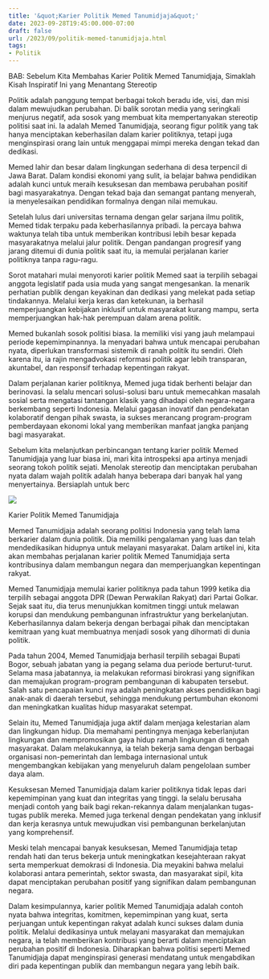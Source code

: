 ```yaml
---
title: '&quot;Karier Politik Memed Tanumidjaja&quot;'
date: 2023-09-28T19:45:00.000-07:00
draft: false
url: /2023/09/politik-memed-tanumidjaja.html
tags: 
- Politik
---
```


  

BAB: Sebelum Kita Membahas Karier Politik Memed Tanumidjaja, Simaklah Kisah Inspiratif Ini yang Menantang Stereotip

  

Politik adalah panggung tempat berbagai tokoh beradu ide, visi, dan misi dalam mewujudkan perubahan. Di balik sorotan media yang seringkali menjurus negatif, ada sosok yang membuat kita mempertanyakan stereotip politisi saat ini. Ia adalah Memed Tanumidjaja, seorang figur politik yang tak hanya menciptakan keberhasilan dalam karier politiknya, tetapi juga menginspirasi orang lain untuk menggapai mimpi mereka dengan tekad dan dedikasi.

  

Memed lahir dan besar dalam lingkungan sederhana di desa terpencil di Jawa Barat. Dalam kondisi ekonomi yang sulit, ia belajar bahwa pendidikan adalah kunci untuk meraih kesuksesan dan membawa perubahan positif bagi masyarakatnya. Dengan tekad baja dan semangat pantang menyerah, ia menyelesaikan pendidikan formalnya dengan nilai memukau.

  

Setelah lulus dari universitas ternama dengan gelar sarjana ilmu politik, Memed tidak terpaku pada keberhasilannya pribadi. Ia percaya bahwa waktunya telah tiba untuk memberikan kontribusi lebih besar kepada masyarakatnya melalui jalur politik. Dengan pandangan progresif yang jarang ditemui di dunia politik saat itu, ia memulai perjalanan karier politiknya tanpa ragu-ragu.

  

Sorot matahari mulai menyoroti karier politik Memed saat ia terpilih sebagai anggota legislatif pada usia muda yang sangat mengesankan. Ia menarik perhatian publik dengan keyakinan dan dedikasi yang melekat pada setiap tindakannya. Melalui kerja keras dan ketekunan, ia berhasil memperjuangkan kebijakan inklusif untuk masyarakat kurang mampu, serta memperjuangkan hak-hak perempuan dalam arena politik.

  

Memed bukanlah sosok politisi biasa. Ia memiliki visi yang jauh melampaui periode kepemimpinannya. Ia menyadari bahwa untuk mencapai perubahan nyata, diperlukan transformasi sistemik di ranah politik itu sendiri. Oleh karena itu, ia rajin mengadvokasi reformasi politik agar lebih transparan, akuntabel, dan responsif terhadap kepentingan rakyat.

  

Dalam perjalanan karier politiknya, Memed juga tidak berhenti belajar dan berinovasi. Ia selalu mencari solusi-solusi baru untuk memecahkan masalah sosial serta mengatasi tantangan klasik yang dihadapi oleh negara-negara berkembang seperti Indonesia. Melalui gagasan inovatif dan pendekatan kolaboratif dengan pihak swasta, ia sukses merancang program-program pemberdayaan ekonomi lokal yang memberikan manfaat jangka panjang bagi masyarakat.

  

Sebelum kita melanjutkan perbincangan tentang karier politik Memed Tanumidjaja yang luar biasa ini, mari kita introspeksi apa artinya menjadi seorang tokoh politik sejati. Menolak stereotip dan menciptakan perubahan nyata dalam wajah politik adalah hanya beberapa dari banyak hal yang menyertainya. Bersiaplah untuk berc

  

![](https://blogger.googleusercontent.com/img/b/R29vZ2xl/AVvXsEjT2HUvF0GMcmKMWj00Ii8TxIi-XLAchN8oorVv_DPC2fWi1pWnt2a-h8EbJhIrQyynLLBJGi9_J0mamzPwK5WIssowGTvB0Voxf_g2Fjux5deaoOqNqDmmBAaIUBwnfyQkcKTuH-igtC5H/s1600/hnw2.jpg)

  

Karier Politik Memed Tanumidjaja

  

Memed Tanumidjaja adalah seorang politisi Indonesia yang telah lama berkarier dalam dunia politik. Dia memiliki pengalaman yang luas dan telah mendedikasikan hidupnya untuk melayani masyarakat. Dalam artikel ini, kita akan membahas perjalanan karier politik Memed Tanumidjaja serta kontribusinya dalam membangun negara dan memperjuangkan kepentingan rakyat.

  

Memed Tanumidjaja memulai karier politiknya pada tahun 1999 ketika dia terpilih sebagai anggota DPR (Dewan Perwakilan Rakyat) dari Partai Golkar. Sejak saat itu, dia terus menunjukkan komitmen tinggi untuk melawan korupsi dan mendukung pembangunan infrastruktur yang berkelanjutan. Keberhasilannya dalam bekerja dengan berbagai pihak dan menciptakan kemitraan yang kuat membuatnya menjadi sosok yang dihormati di dunia politik.

  

Pada tahun 2004, Memed Tanumidjaja berhasil terpilih sebagai Bupati Bogor, sebuah jabatan yang ia pegang selama dua periode berturut-turut. Selama masa jabatannya, ia melakukan reformasi birokrasi yang signifikan dan memajukan program-program pembangunan di kabupaten tersebut. Salah satu pencapaian kunci nya adalah peningkatan akses pendidikan bagi anak-anak di daerah tersebut, sehingga mendukung pertumbuhan ekonomi dan meningkatkan kualitas hidup masyarakat setempat.

  

Selain itu, Memed Tanumidjaja juga aktif dalam menjaga kelestarian alam dan lingkungan hidup. Dia memahami pentingnya menjaga keberlanjutan lingkungan dan mempromosikan gaya hidup ramah lingkungan di tengah masyarakat. Dalam melakukannya, ia telah bekerja sama dengan berbagai organisasi non-pemerintah dan lembaga internasional untuk mengembangkan kebijakan yang menyeluruh dalam pengelolaan sumber daya alam.

  

Kesuksesan Memed Tanumidjaja dalam karier politiknya tidak lepas dari kepemimpinan yang kuat dan integritas yang tinggi. Ia selalu berusaha menjadi contoh yang baik bagi rekan-rekannya dalam menjalankan tugas-tugas publik mereka. Memed juga terkenal dengan pendekatan yang inklusif dan kerja kerasnya untuk mewujudkan visi pembangunan berkelanjutan yang komprehensif.

  

Meski telah mencapai banyak kesuksesan, Memed Tanumidjaja tetap rendah hati dan terus bekerja untuk meningkatkan kesejahteraan rakyat serta memperkuat demokrasi di Indonesia. Dia meyakini bahwa melalui kolaborasi antara pemerintah, sektor swasta, dan masyarakat sipil, kita dapat menciptakan perubahan positif yang signifikan dalam pembangunan negara.

  

Dalam kesimpulannya, karier politik Memed Tanumidjaja adalah contoh nyata bahwa integritas, komitmen, kepemimpinan yang kuat, serta perjuangan untuk kepentingan rakyat adalah kunci sukses dalam dunia politik. Melalui dedikasinya untuk melayani masyarakat dan memajukan negara, ia telah memberikan kontribusi yang berarti dalam menciptakan perubahan positif di Indonesia. Diharapkan bahwa politisi seperti Memed Tanumidjaja dapat menginspirasi generasi mendatang untuk mengabdikan diri pada kepentingan publik dan membangun negara yang lebih baik.